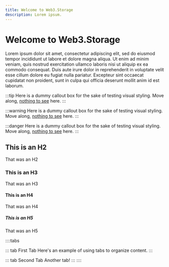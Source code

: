 ```yaml
---
title: Welcome to Web3.Storage
description: Lorem ipsum.
---
```


 # Welcome to Web3.Storage

Lorem ipsum dolor sit amet, consectetur adipiscing elit, sed do eiusmod tempor incididunt ut labore et dolore magna aliqua. Ut enim ad minim veniam, quis nostrud exercitation ullamco laboris nisi ut aliquip ex ea commodo consequat. Duis aute irure dolor in reprehenderit in voluptate velit esse cillum dolore eu fugiat nulla pariatur. Excepteur sint occaecat cupidatat non proident, sunt in culpa qui officia deserunt mollit anim id est laborum.

:::tip
Here is a dummy callout box for the sake of testing visual styling. Move along, [nothing to see](https://modernjetset.com) here.
:::

:::warning
Here is a dummy callout box for the sake of testing visual styling. Move along, [nothing to see](https://modernjetset.com) here.
:::

:::danger
Here is a dummy callout box for the sake of testing visual styling. Move along, [nothing to see](https://modernjetset.com) here.
:::

## This is an H2
That was an H2

### This is an H3
That was an H3

#### This is an H4
That was an H4

##### This is an H5
That was an H5

::::tabs

::: tab First Tab
Here's an example of using tabs to organize content.
::: 

::: tab Second Tab
Another tab!
:::
::::